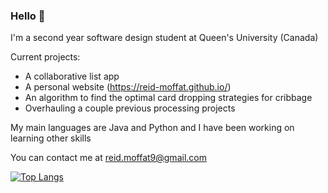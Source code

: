 ### Hello 👋

I'm a second year software design student at Queen's University (Canada)

Current projects:
* A collaborative list app
* A personal website (https://reid-moffat.github.io/)
* An algorithm to find the optimal card dropping strategies for cribbage
* Overhauling a couple previous processing projects

My main languages are Java and Python and I have been working on learning other skills

You can contact me at reid.moffat9@gmail.com

[![Top Langs](https://github-readme-stats.vercel.app/api/top-langs/?username=reid-moffat&layout=compact)](https://github.com/anuraghazra/github-readme-stats)

<!--
**reid-moffat/reid-moffat** is a ✨ _special_ ✨ repository because its `README.md` (this file) appears on your GitHub profile.

Here are some ideas to get you started:

- 🔭 I’m currently working on ...
- 🌱 I’m currently learning ...
- 👯 I’m looking to collaborate on ...
- 🤔 I’m looking for help with ...
- 💬 Ask me about ...
- 📫 How to reach me: ...
- 😄 Pronouns: ...
- ⚡ Fun fact: ...
-->
